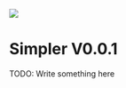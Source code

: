 [![](https://jitpack.io/v/efe124/Simpler.svg)](https://jitpack.io/#efe124/Simpler)

# Simpler V0.0.1

TODO: Write something here